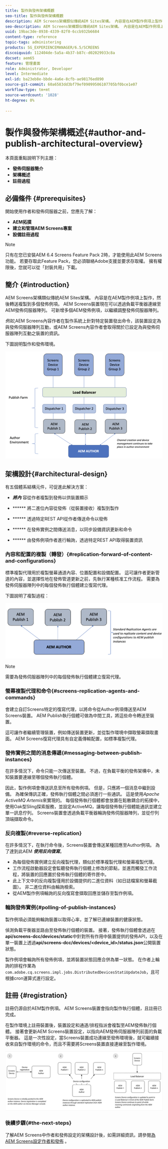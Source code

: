 ```yaml
---
title: 製作與發佈架構概觀
seo-title: 製作與發佈架構概觀
description: AEM Screens架構類似傳統AEM Sites架構。 內容是在AEM製作例項上製作，然後轉送複製到多個發佈例項。 請依照本頁所述，深入了解作者和發佈架構概觀。
seo-description: AEM Screens架構類似傳統AEM Sites架構。 內容是在AEM製作例項上製作，然後轉送複製到多個發佈例項。 請依照本頁所述，深入了解作者和發佈架構概觀。
uuid: 19bac3de-8938-4339-82f0-6ccb932b6684
content-type: reference
topic-tags: administering
products: SG_EXPERIENCEMANAGER/6.5/SCREENS
discoiquuid: 112404de-5a5a-4b37-b87c-d02029933c8a
docset: aem65
feature: 管理畫面
role: Administrator, Developer
level: Intermediate
exl-id: ba23eb8e-bbde-4a6e-8cfb-ae98176ed890
source-git-commit: 60a6583dd3bf79ef09099506107705bf0bce1e07
workflow-type: tm+mt
source-wordcount: '1028'
ht-degree: 0%

---
```


# 製作與發佈架構概述{#author-and-publish-architectural-overview}

本頁面重點說明下列主題：

* **發佈伺服器簡介**
* **架構概述**
* **註冊過程**

## 必備條件 {#prerequisites}

開始使用作者和發佈伺服器之前，您應先了解：

* **AEM拓撲**
* **建立和管理AEM Screens專案**
* **設備註冊過程**

>[!NOTE]
>
>只有在您已安裝AEM 6.4 Screens Feature Pack 2時，才能使用此AEM Screens功能。 若要存取此Feature Pack，您必須聯絡Adobe支援並要求存取權。 擁有權限後，您就可以從「封裝共用」下載。

## 簡介 {#introduction}

AEM Screens架構類似傳統AEM Sites架構。 內容是在AEM製作例項上製作，然後轉送複製到多個發佈例項。 AEM Screens裝置現在可以透過負載平衡器連線至AEM發佈伺服器陣列。 可新增多個AEM發佈例項，以繼續調整發佈伺服器陣列。

*例如*,AEM Screens內容作者在製作系統上針對特定裝置發出命令，該裝置設定為與發佈伺服器陣列互動，或AEM Screens內容作者會取得關於已設定為與發佈伺服器陣列互動之裝置的資訊。

下圖說明製作和發佈環境。

![screen_shot_2019-03-04at30236pm](assets/screen_shot_2019-03-04at30236pm.png)

## 架構設計{#architectural-design}

有五個體系結構元件，可促進此解決方案：

* ***將內*** 容從作者複製到發佈以供裝置顯示

* ****** 將二進位內容從發佈（從裝置接收）複製到製作
* ****** 透過特定REST API從作者傳送命令以發佈
* ****** 在發佈實例之間傳送消息，以同步設備資訊更新和命令
* ****** 由發佈例項作者進行輪詢，透過特定REST API取得裝置資訊

### 內容和配置的複製（轉發）{#replication-forward-of-content-and-configurations}

標準複製代理用於複製螢幕通道內容、位置配置和設備配置。 這可讓作者更新管道的內容，並選擇性地在發佈管道更新之前，先執行某種核准工作流程。 需要為發佈伺服器陣列中的每個發佈執行個體建立復寫代理。

下圖說明了複製過程：

![screen_shot_2019-03-04at33935pm](assets/screen_shot_2019-03-04at33935pm.png)

>[!NOTE]
>
>需要為發佈伺服器陣列中的每個發佈執行個體建立復寫代理。

### 螢幕複製代理和命令{#screens-replication-agents-and-commands}

會建立自訂Screens特定的復寫代理，以將命令從Author例項傳送至AEM Screens裝置。 AEM Publish執行個體可做為中間工具，將這些命令轉送至裝置。

這可讓作者繼續管理裝置，例如傳送裝置更新，並從製作環境中擷取螢幕擷取畫面。 AEM Screens復寫代理具有自定義傳輸配置，如標準複製代理。

### 發佈實例之間的消息傳遞{#messaging-between-publish-instances}

在許多情況下，命令只能一次傳送至裝置。 不過，在負載平衡的發佈架構中，未知裝置要連線至哪個發佈執行個體。

因此，製作例項會傳送訊息至所有發佈例項。 但是，只應將一個消息中繼到設備。 為確保傳訊正確，發佈執行個體之間必須進行一些通訊。 這是使用&#x200B;*Apache ActiveMQ Artemis*&#x200B;來實現的。 每個發佈執行個體都會放置在鬆散耦合的拓撲中，使用Oak型Sling探索服務，並設定ActiveMQ，讓每個發佈執行個體能通訊並建立單一訊息佇列。 Screens裝置會透過負載平衡器輪詢發佈伺服器陣列，並從佇列頂端擷取命令。

### 反向複製{#reverse-replication}

在許多情況下，在執行命令後，Screens裝置會傳送某種回應至Author例項。 為了達到此AEM ***使用反向復寫***。

* 為每個發佈實例建立反向複製代理，類似於標準複製代理和螢幕複製代理。
* 工作流程啟動器設定會監聽發佈執行個體上修改的節點，並進而觸發工作流程，將裝置的回應置於發佈執行個體的寄件匣中。
* 此上下文中的反向複製僅用於設備提供的二進位資料（如日誌檔案和螢幕截圖）。 非二進位資料由輪詢檢索。
* 從AEM製作例項輪詢的反向復寫會擷取回應並儲存至製作例項。

### 輪詢發佈實例{#polling-of-publish-instances}

製作例項必須能夠輪詢裝置以取得心率，並了解已連線裝置的健康狀態。

偵測負載平衡器並路由至發佈執行個體的裝置。 接著，發佈執行個體會透過在&#x200B;**api/screens-dcc/devices/static**&#x200B;中針對所有作用中裝置提供的發佈API，以及在單一裝置上透過&#x200B;**api/screens-dcc/devices/&lt;device_id>/status.json**&#x200B;公開裝置狀態。

製作例項會輪詢所有發佈例項，並將裝置狀態回應合併為單一狀態。 在作者上輪詢的排程作業為`com.adobe.cq.screens.impl.jobs.DistributedDevicesStatiUpdateJob`，且可根據cron運算式進行設定。

## 註冊 {#registration}

註冊仍源自於AEM製作例項。 AEM Screens裝置會指向製作執行個體，且註冊已完成。

在製作環境上註冊裝置後，裝置設定和通道/排程指派會複製至AEM發佈執行個體。 接著會更新AEM Screens裝置設定，以指向AEM發佈伺服器陣列前面的負載平衡器。 這是一次性設定，當Screens裝置成功連線至發佈環境後，就可繼續接收來自製作環境的命令，而且不需要將Screens裝置直接連線至製作環境。

![screen_shot_2019-02-25at15218pm](assets/screen_shot_2019-02-25at15218pm.png)

### 後續步驟{#the-next-steps}

了解AEM Screens中作者和發佈設定的架構設計後，如需詳細資訊，請參閱[為AEM Screens設定作者和發佈](author-and-publish.md) 。
